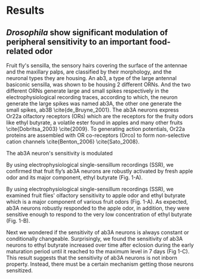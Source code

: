 # Results

## _Drosophila_ show significant modulation of peripheral sensitivity to an important food-related odor

Fruit fly's sensilla, the sensory hairs covering the surface of the antennae and the maxillary palps, are classified by their morphology, and the neuronal types they are housing. An ab3, a type of the large antennal basiconic sensilla, was shown to be housing 2 different ORNs. And the two different ORNs generate large and small spikes respectively in the electrophysiological recording traces, according to which, the neuron generate the large spikes was named ab3A, the other one generate the small spikes, ab3B \cite{de_Bruyne_2001}. The ab3A neurons express Or22a olfactory receptors (ORs) which are the receptors for the fruity odors like ethyl butyrate, a volatile ester found in apples and many other fruits \cite{Dobritsa_2003} \cite{2009}. To generating action potentials, Or22a proteins are assembled with OR co-receptors (Orco) to form non-selective cation channels \cite{Benton_2006} \cite{Sato_2008}.

The ab3A neuron's sensitivity is modulated 

By using electrophysiological single-sensillum recordings (SSR), we confirmed that fruit fly’s ab3A neurons are robustly activated by fresh apple odor and its major component, ethyl butyrate (Fig. 1-A).

By using electrophysiological single-sensillum recordings (SSR), we examined fruit flies' olfactory sensitivity to apple odor and ethyl butyrate which is a major component of various fruit odors  (Fig. 1-A).
As expected, ab3A neurons robustly responded to the apple odor, in addition, they were sensitive enough to respond to the very low concentration of ethyl butyrate (Fig.
1-B).

Next we wondered if the sensitivity of ab3A neurons is always constant or conditionally changeable. Surprisingly, we found the sensitivity of ab3A neurons to ethyl butyrate increased over time after eclosion during the early maturation period until it reached to the maximum level in 7 days (Fig 1-C). This result suggests that the sensitivity of ab3A neurons is not inborn property. Instead, there must be a certain mechanism getting those neurons sensitized.


